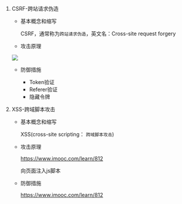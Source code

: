 1. CSRF-跨站请求伪造

    - 基本概念和缩写
        
        CSRF，通常称为`跨站请求伪造`，英文名：Cross-site request forgery
    
    - 攻击原理
    
    <img src="https://note.youdao.com/yws/api/personal/file/WEBa86149e79417be434a07f62466745dbd?method=download&shareKey=67ce34674ddb44174285781aa143984e" />
    
    - 防御措施

        - Token验证
        - Referer验证
        - 隐藏令牌

2. XSS-跨域脚本攻击

    - 基本概念和缩写
    
        XSS(cross-site scripting： `跨域脚本攻击`)

    - 攻击原理
    
        https://www.imooc.com/learn/812
        
        向页面注入js脚本
    
    - 防御措施
    
        https://www.imooc.com/learn/812